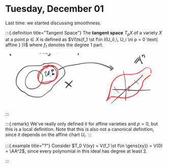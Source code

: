 # Tuesday, December 01

Last time: we started discussing smoothness.

:::{.definition title="Tangent Space"}
The **tangent space** $T_p X$ of a variety $X$ at a point $p\in X$ is defined as $V(\ts{f_1 \st f\in I(U_i),\, U_i \ni p = 0 \text{ affine } })$ where $f_1$ denotes the degree 1 part.

![Image](figures/image_2020-12-01-09-40-28.png)

:::

:::{.remark}
We've really only defined it for affine varieties and $p=0$, but this is a local definition.
Note that this is also not a canonical definition, since it depends on the affine chart $U_i$.
:::

:::{.example title="?"}
Consider $T_0 V(xy) = V(f_1 \st f\in \gens{xy}) = V(0) = \AA^2$, since every polynomial in this ideal has degree at least 2.

:::
